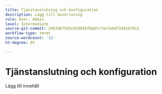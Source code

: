 ```yaml
---
title: Tjänstanslutning och konfiguration
description: Lägg till beskrivning
role: User, Admin
level: Intermediate
source-git-commit: 24639b75d3c629856fbb8fc74e7eb072d4197815
workflow-type: tm+mt
source-wordcount: '12'
ht-degree: 0%

---
```


# Tjänstanslutning och konfiguration

Lägg till innehåll
